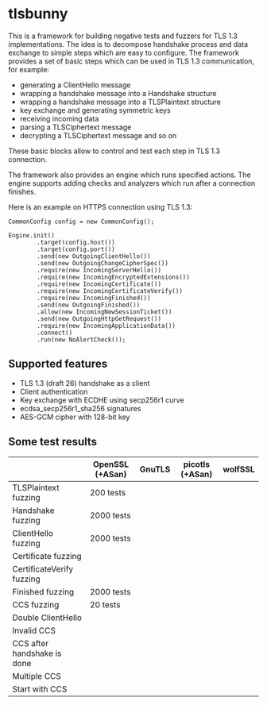 # tlsbunny

This is a framework for building negative tests and fuzzers for TLS 1.3 implementations.
The idea is to decompose handshake process and data exchange to simple steps which are easy to configure.
The framework provides a set of basic steps which can be used in TLS 1.3 communication, for example:

- generating a ClientHello message
- wrapping a handshake message into a Handshake structure
- wrapping a handshake message into a TLSPlaintext structure
- key exchange and generating symmetric keys
- receiving incoming data
- parsing a TLSCiphertext message
- decrypting a TLSCiphertext message and so on

These basic blocks allow to control and test each step in TLS 1.3 connection.

The framework also provides an engine which runs specified actions. The engine supports adding checks and analyzers which run after a connection finishes.

Here is an example on HTTPS connection using TLS 1.3:

```
CommonConfig config = new CommonConfig();

Engine.init()
        .target(config.host())
        .target(config.port())
        .send(new OutgoingClientHello())
        .send(new OutgoingChangeCipherSpec())
        .require(new IncomingServerHello())
        .require(new IncomingEncryptedExtensions())
        .require(new IncomingCertificate())
        .require(new IncomingCertificateVerify())
        .require(new IncomingFinished())
        .send(new OutgoingFinished())
        .allow(new IncomingNewSessionTicket())
        .send(new OutgoingHttpGetRequest())
        .require(new IncomingApplicationData())
        .connect()
        .run(new NoAlertCheck());
```

## Supported features

- TLS 1.3 (draft 26) handshake as a client
- Client authentication
- Key exchange with ECDHE using secp256r1 curve
- ecdsa_secp256r1_sha256 signatures
- AES-GCM cipher with 128-bit key

## Some test results

|                             | OpenSSL (+ASan) | GnuTLS  | picotls (+ASan) | wolfSSL |
| ----------------------------|-----------------|---------|-----------------|---------|
| TLSPlaintext fuzzing        | 200  tests      |         |                 |         |
| Handshake fuzzing           | 2000 tests      |         |                 |         |
| ClientHello fuzzing         | 2000 tests      |         |                 |         |
| Certificate fuzzing         |                 |         |                 |         |
| CertificateVerify fuzzing   |                 |         |                 |         |
| Finished fuzzing            | 2000 tests      |         |                 |         |
| CCS fuzzing                 | 20   tests      |         |                 |         |
| Double ClientHello          |                 |         |                 |         |
| Invalid CCS                 |                 |         |                 |         |
| CCS after handshake is done |                 |         |                 |         |
| Multiple CCS                |                 |         |                 |         |
| Start with CCS              |                 |         |                 |         |
